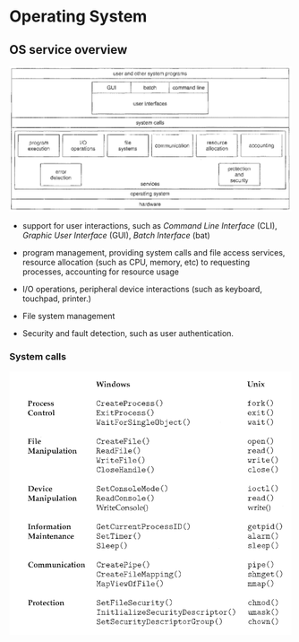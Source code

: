 # Operating System

## OS service overview

![os_overview](imgs/os_overview.png "os_overview")

* support for user interactions, such as *Command Line Interface* (CLI), *Graphic User Interface* (GUI), *Batch Interface* (bat)

* program management, providing system calls and file access services, resource allocation (such as CPU, memory, etc) to requesting processes, accounting for resource usage

* I/O operations, peripheral device interactions (such as keyboard, touchpad, printer.)

* File system management

* Security and fault detection, such as user authentication.

### System calls

![example_sys_calls](imgs/example_sys_calls.png "example_sys_calls")
